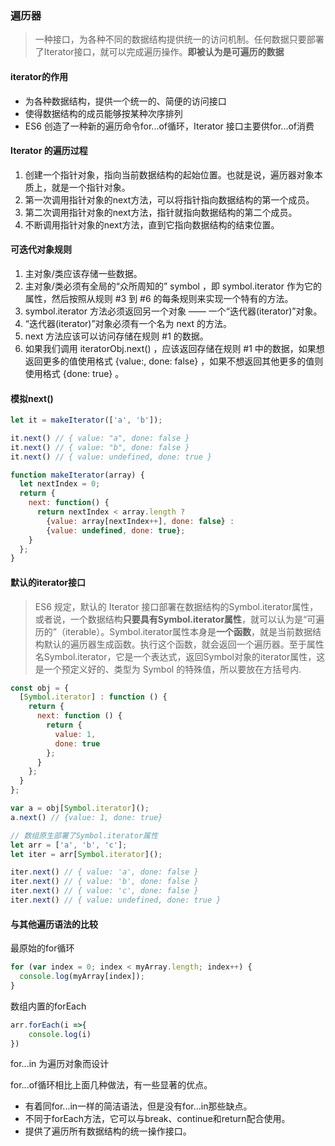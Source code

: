 ### 遍历器
> 一种接口，为各种不同的数据结构提供统一的访问机制。任何数据只要部署了Iterator接口，就可以完成遍历操作。<b>即被认为是可遍历的数据</b>

#### iterator的作用
- 为各种数据结构，提供一个统一的、简便的访问接口
- 使得数据结构的成员能够按某种次序排列
- ES6 创造了一种新的遍历命令for...of循环，Iterator 接口主要供for...of消费

#### Iterator 的遍历过程
1. 创建一个指针对象，指向当前数据结构的起始位置。也就是说，遍历器对象本质上，就是一个指针对象。
2. 第一次调用指针对象的next方法，可以将指针指向数据结构的第一个成员。
3. 第二次调用指针对象的next方法，指针就指向数据结构的第二个成员。
4. 不断调用指针对象的next方法，直到它指向数据结构的结束位置。

#### 可迭代对象规则

1. 主对象/类应该存储一些数据。
2. 主对象/类必须有全局的“众所周知的” symbol ，即 symbol.iterator 作为它的属性，然后按照从规则 #3 到 #6 的每条规则来实现一个特有的方法。
3. symbol.iterator 方法必须返回另一个对象 —— 一个“迭代器(iterator)”对象。
4. “迭代器(iterator)”对象必须有一个名为 next 的方法。
5. next 方法应该可以访问存储在规则 #1 的数据。
6. 如果我们调用 iteratorObj.next() ，应该返回存储在规则 #1 中的数据，如果想返回更多的值使用格式 {value:<stored data>, done: false} ，如果不想返回其他更多的值则使用格式 {done: true} 。

#### 模拟next()

```js
let it = makeIterator(['a', 'b']);

it.next() // { value: "a", done: false }
it.next() // { value: "b", done: false }
it.next() // { value: undefined, done: true }

function makeIterator(array) {
  let nextIndex = 0;
  return {
    next: function() {
      return nextIndex < array.length ?
        {value: array[nextIndex++], done: false} :
        {value: undefined, done: true};
    }
  };
}
```
#### 默认的iterator接口
>ES6 规定，默认的 Iterator 接口部署在数据结构的Symbol.iterator属性，或者说，一个数据结构<b>只要具有Symbol.iterator属性</b>，就可以认为是“可遍历的”（iterable）。Symbol.iterator属性本身是<b>一个函数</b>，就是当前数据结构默认的遍历器生成函数。执行这个函数，就会返回一个遍历器。至于属性名Symbol.iterator，它是一个表达式，返回Symbol对象的iterator属性，这是一个预定义好的、类型为 Symbol 的特殊值，所以要放在方括号内.

```js
const obj = {
  [Symbol.iterator] : function () {
    return {
      next: function () {
        return {
          value: 1,
          done: true
        };
      }
    };
  }
};

var a = obj[Symbol.iterator]();
a.next() // {value: 1, done: true}

// 数组原生部署了Symbol.iterator属性
let arr = ['a', 'b', 'c'];
let iter = arr[Symbol.iterator]();

iter.next() // { value: 'a', done: false }
iter.next() // { value: 'b', done: false }
iter.next() // { value: 'c', done: false }
iter.next() // { value: undefined, done: true }
```
#### 与其他遍历语法的比较

最原始的for循环
```js
for (var index = 0; index < myArray.length; index++) {
  console.log(myArray[index]);
}
```

数组内置的forEach
```js
arr.forEach(i =>{
    console.log(i)
})
```

for...in 为遍历对象而设计

for...of循环相比上面几种做法，有一些显著的优点。
- 有着同for...in一样的简洁语法，但是没有for...in那些缺点。
- 不同于forEach方法，它可以与break、continue和return配合使用。
- 提供了遍历所有数据结构的统一操作接口。